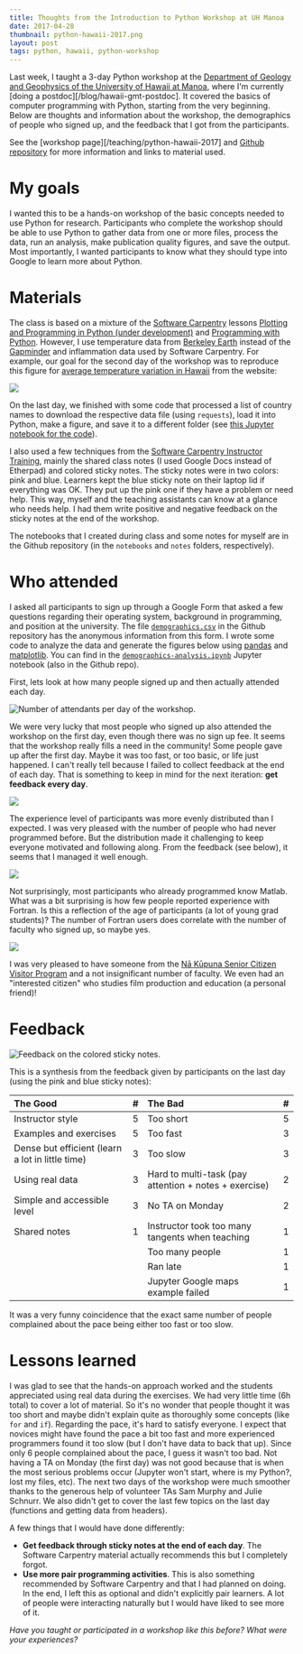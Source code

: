 ```yaml
---
title: Thoughts from the Introduction to Python Workshop at UH Manoa
date: 2017-04-28
thumbnail: python-hawaii-2017.png
layout: post
tags: python, hawaii, python-workshop
---
```



Last week, I taught a 3-day Python workshop at the
[Department of Geology and Geophysics of the University of Hawaii at
Manoa](http://www.soest.hawaii.edu/GG/index.html),
where I'm currently [doing a postdoc][/blog/hawaii-gmt-postdoc].
It covered the basics of computer programming with Python, starting from the
very beginning.
Below are thoughts and information about the workshop, the demographics of
people who signed up, and the feedback that I got from the participants.

See the [workshop page][/teaching/python-hawaii-2017] and [Github
repository](https://github.com/leouieda/python-hawaii-2017) for more
information and links to material used.


# My goals

I wanted this to be a hands-on workshop of the basic concepts needed to use
Python for research. Participants who complete the workshop should be able to
use Python to gather data from one or more files, process the data, run an
analysis, make publication quality figures, and save the output.
Most importantly, I wanted participants to know what they should type into
Google to learn more about Python.


# Materials

The class is based on a mixture of the
[Software Carpentry](https://software-carpentry.org/)
lessons
[Plotting and Programming in Python (under development)](http://swcarpentry.github.io/python-novice-gapminder/)
and [Programming with Python](http://swcarpentry.github.io/python-novice-inflammation).
However, I use temperature data from
[Berkeley Earth](http://berkeleyearth.org/)
instead of the [Gapminder](http://www.gapminder.org/) and inflammation data
used by Software Carpentry.
For example, our goal for the second day of the workshop was to reproduce this
figure for
[average temperature variation in Hawaii](http://berkeleyearth.lbl.gov/regions/hawaii)
from the website:

[![](http://berkeleyearth.lbl.gov/auto/Regional/TAVG/Figures/hawaii-TAVG-Trend.png)](http://berkeleyearth.lbl.gov/regions/hawaii)

On the last day, we finished with some code that processed a list of country
names to download the respective data file (using `requests`), load it into
Python, make a figure, and save it to a different folder
(see [this Jupyter notebook for the
code](https://github.com/leouieda/python-hawaii-2017/blob/master/notebooks/exercise-download-a-bunch-of-data.ipynb)).

I also used a few techniques from the
[Software Carpentry Instructor Training](http://swcarpentry.github.io/instructor-training/),
mainly the shared class notes (I used Google Docs instead of Etherpad)
and colored sticky notes.
The sticky notes were in two colors: pink and blue.
Learners kept the blue sticky note on their laptop lid if everything was OK.
They put up the pink one if they have a problem or need help.
This way, myself and the teaching assistants can know at a glance who needs
help.
I had them write positive and negative feedback on the sticky notes at the
end of the workshop.

The notebooks that I created during class and some notes for myself are in the
Github repository (in the `notebooks` and `notes` folders, respectively).


# Who attended

I asked all participants to sign up through a Google Form that asked a few
questions regarding their operating system, background in programming, and
position at the university.
The file
[`demographics.csv`](https://github.com/leouieda/python-hawaii-2017/blob/master/demographics.csv)
in the Github repository has the anonymous information from this form.
I wrote some code to analyze the data and generate the figures below using
[pandas](http://pandas.pydata.org/) and [matplotlib](http://matplotlib.org/).
You can find in the
[`demographics-analysis.ipynb`](http://nbviewer.jupyter.org/github/leouieda/python-hawaii-2017/blob/master/demographics-analysis.ipynb)
Jupyter notebook (also in the Github repo).

First, lets look at how many people signed up and then actually attended each
day.

![Number of attendants per day of the workshop.](/images/python-hawaii-2017/attendance.jpg)

We were very lucky that most people who signed up also attended the workshop on
the first day, even though there was no sign up fee.
It seems that the workshop really fills a need in the community!
Some people gave up after the first day.
Maybe it was too fast, or too basic, or life just happened.
I can't really tell because I failed to collect feedback at the end of each
day.
That is something to keep in mind for the next iteration: **get feedback every
day**.

![](/images/python-hawaii-2017/education.jpg)

The experience level of participants was more evenly distributed than I
expected.
I was very pleased with the number of people who had never programmed before.
But the distribution made it challenging to keep everyone motivated and
following along.
From the feedback (see below), it seems that I managed it well enough.

![](/images/python-hawaii-2017/programming-languages.jpg)

Not surprisingly, most participants who already programmed know Matlab.
What was a bit surprising is how few people reported experience with Fortran.
Is this a reflection of the age of participants (a lot of young grad students)?
The number of Fortran users does correlate with the number of faculty who
signed up, so maybe yes.

![](/images/python-hawaii-2017/position.jpg)

I was very pleased to have someone from the
[Nā Kūpuna Senior Citizen Visitor Program](https://www.hawaii.edu/diversity/seed-programs/na-kupuna-senior-citizen-visitor-program/)
and a not insignificant number of faculty.
We even had an "interested citizen" who studies film production and education
(a personal friend)!


# Feedback

![Feedback on the colored sticky notes.](/images/python-hawaii-2017/sticky-note-feedback.jpg)

This is a synthesis from the feedback given by participants on the last day
(using the pink and blue sticky notes):

| The Good                                        | # | The Bad                                               | # |
|:------------------------------------------------|:--|:------------------------------------------------------|:--|
|Instructor style                                 | 5 | Too short                                             | 5 |
|Examples and exercises                           | 5 | Too fast                                              | 3 |
|Dense but efficient (learn a lot in little time) |	3 | Too slow                                              | 3 |
|Using real data                                  | 3 | Hard to multi-task (pay attention + notes + exercise) | 2 |
|Simple and accessible level                      | 3 | No TA on Monday                                       | 2 |
|Shared notes                                     | 1 | Instructor took too many tangents when teaching       | 1 |
|                                                 |   | Too many people                                       | 1 |
|                                                 |   | Ran late                                              | 1 |
|                                                 |   | Jupyter Google maps example failed                    | 1 |

It was a very funny coincidence that the exact same number of people complained
about the pace being either too fast or too slow.


# Lessons learned

I was glad to see that the hands-on approach worked and the students
appreciated using real data during the exercises.
We had very little time (6h total) to cover a lot of material.
So it's no wonder that people thought it was too short and maybe didn't explain
quite as thoroughly some concepts (like `for` and `if`).
Regarding the pace, it's hard to satisfy everyone.
I expect that novices might have found the pace a bit too fast and more
experienced programmers found it too slow (but I don't have data to back that
up).
Since only 6 people complained about the pace, I guess it wasn't too bad.
Not having a TA on Monday (the first day) was not good because that is when the
most serious problems occur (Jupyter won't start, where is my Python?, lost my
files, etc).
The next two days of the workshop were much smoother thanks to the generous
help of volunteer TAs Sam Murphy and Julie Schnurr.
We also didn't get to cover the last few topics on the last day (functions and
getting data from headers).

A few things that I would have done differently:

* **Get feedback through sticky notes at the end of each day**. The Software
  Carpentry material actually recommends this but I completely forgot.
* **Use more pair programming activities**. This is also something recommended
  by Software Carpentry and that I had planned on doing. In the end, I left
  this as optional and didn't explicitly pair learners. A lot of people were
  interacting naturally but I would have liked to see more of it.


*Have you taught or participated in a workshop like this before? What were your
experiences?*
